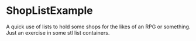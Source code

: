 # ShopListExample
A quick use of lists to hold some shops for the likes of an RPG or something.
Just an exercise in some stl list containers.
